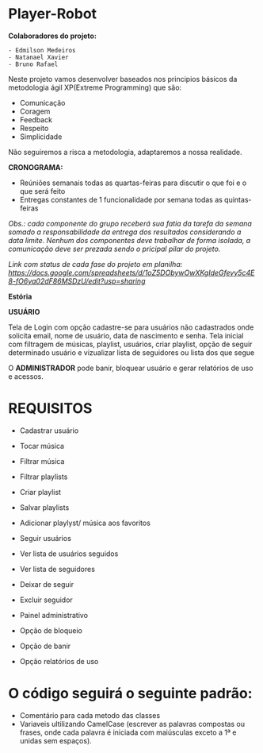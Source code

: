 # Player-Robot
  **Colaboradores do projeto:**
  
    - Edmilson Medeiros
    - Natanael Xavier
    - Bruno Rafael
    
  Neste projeto vamos desenvolver baseados nos principios básicos da metodologia ágil XP(Extreme Programming) que são:
  
  - Comunicação
  - Coragem
  - Feedback
  - Respeito
  - Simplicidade
  
  Não seguiremos a risca a metodologia, adaptaremos a nossa realidade.
  
  **CRONOGRAMA:**
  
  - Reúniões semanais todas as quartas-feiras para discutir o que foi e o que será feito
  - Entregas constantes de 1 funcionalidade por semana todas as quintas-feiras
  
  *Obs.: cada componente do grupo receberá sua fatia da tarefa da semana somado a responsabilidade da entrega dos resultados considerando a data limite. Nenhum dos componentes deve trabalhar de forma isolada, a comunicação deve ser prezada sendo o pricipal pilar do projeto.*
  
  *Link com status de cada fase do projeto em planilha: https://docs.google.com/spreadsheets/d/1oZ5DObywOwXKgIdeGfeyy5c4E8-fO6ya02dF86MSDzU/edit?usp=sharing*

**Estória**

**USUÁRIO**

  Tela de Login com opção cadastre-se para usuários não cadastrados onde solicita email, nome de usuário, data de nascimento e senha.
  Tela inicial com filtragem de músicas, playlist, usuários, criar playlist, opção de seguir determinado usuário e vizualizar lista de seguidores ou lista dos que segue

  O **ADMINISTRADOR** pode banir, bloquear usuário e gerar relatórios de uso e acessos.

# REQUISITOS

  - Cadastrar usuário
  - Tocar música
  - Filtrar música
  - Filtrar playlists
  - Criar playlist
  - Salvar playlists
  - Adicionar playlyst/ música aos favoritos
  - Seguir usuários
  - Ver lista de usuários seguidos
  - Ver lista de seguidores
  - Deixar de seguir
  - Excluir seguidor
  
  - Painel administrativo
  - Opção de bloqueio
  - Opção de banir
  - Opção relatórios de uso

# O código seguirá o seguinte padrão:
  - Comentário para cada metodo das classes
  - Variaveis ultilizando CamelCase (escrever as palavras compostas ou frases, onde cada palavra é iniciada com maiúsculas exceto a 1ª e unidas sem espaços).
